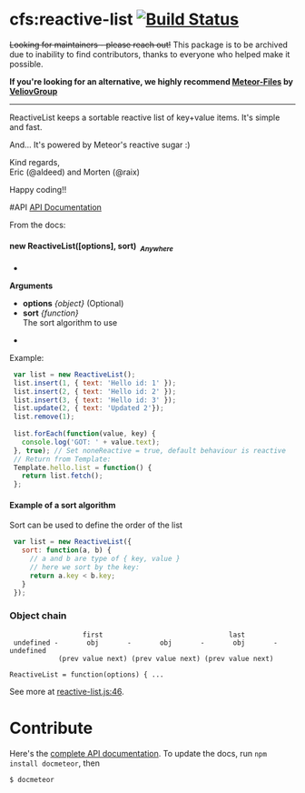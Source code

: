cfs:reactive-list [![Build Status](https://travis-ci.org/CollectionFS/Meteor-reactive-list.png?branch=master)](https://travis-ci.org/CollectionFS/Meteor-reactive-list)
=========

~~Looking for maintainers - please reach out!~~
This package is to be archived due to inability to find contributors, thanks to everyone who helped make it possible.

**If you're looking for an alternative, we highly recommend [Meteor-Files](https://github.com/VeliovGroup/Meteor-Files) by [VeliovGroup](https://github.com/VeliovGroup)**

---

ReactiveList keeps a sortable reactive list of key+value items. It's simple and fast.

And... It's powered by Meteor's reactive sugar :)

Kind regards,  
Eric (@aldeed) and Morten (@raix)

Happy coding!!

#API
[API Documentation](api.md)

From the docs:
#### <a name="ReactiveList"></a>new ReactiveList([options], sort)&nbsp;&nbsp;<sub><i>Anywhere</i></sub> ####
-

__Arguments__

* __options__ *{object}*    (Optional)
* __sort__ *{function}*  
The sort algorithm to use

-
Example:
```js
 var list = new ReactiveList();
 list.insert(1, { text: 'Hello id: 1' });
 list.insert(2, { text: 'Hello id: 2' });
 list.insert(3, { text: 'Hello id: 3' });
 list.update(2, { text: 'Updated 2'});
 list.remove(1);
 
 list.forEach(function(value, key) {
   console.log('GOT: ' + value.text);
 }, true); // Set noneReactive = true, default behaviour is reactive
 // Return from Template:
 Template.hello.list = function() {
   return list.fetch();
 };
```

#### Example of a sort algorithm
Sort can be used to define the order of the list
```js
 var list = new ReactiveList({
   sort: function(a, b) {
     // a and b are type of { key, value }
     // here we sort by the key:
     return a.key < b.key;
   }
 });
```
### Object chain
```
                  first                               last
 undefined -       obj       -       obj       -       obj       - undefined
            (prev value next) (prev value next) (prev value next)
```

```
ReactiveList = function(options) { ...
```

See more at [reactive-list.js:46](reactive-list.js#L46).

# Contribute

Here's the [complete API documentation](internal.api.md). To update the docs, run `npm install docmeteor`, then

```bash
$ docmeteor
```
